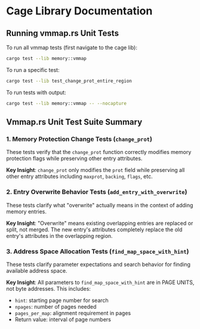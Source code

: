 # Cage Library Documentation

## Running vmmap.rs Unit Tests

To run all vmmap tests (first navigate to the cage lib):
```bash
cargo test --lib memory::vmmap
```

To run a specific test:
```bash
cargo test --lib test_change_prot_entire_region
```

To run tests with output:
```bash
cargo test --lib memory::vmmap -- --nocapture
```

## Vmmap.rs Unit Test Suite Summary

### 1. Memory Protection Change Tests (`change_prot`)

These tests verify that the `change_prot` function correctly modifies memory protection flags while preserving other entry attributes.


**Key Insight**: `change_prot` only modifies the `prot` field while preserving all other entry attributes including `maxprot`, `backing`, `flags`, etc.

### 2. Entry Overwrite Behavior Tests (`add_entry_with_overwrite`)

These tests clarify what "overwrite" actually means in the context of adding memory entries.


**Key Insight**: "Overwrite" means existing overlapping entries are replaced or split, not merged. The new entry's attributes completely replace the old entry's attributes in the overlapping region.

### 3. Address Space Allocation Tests (`find_map_space_with_hint`)

These tests clarify parameter expectations and search behavior for finding available address space.

**Key Insight**: All parameters to `find_map_space_with_hint` are in PAGE UNITS, not byte addresses. This includes:
- `hint`: starting page number for search
- `npages`: number of pages needed
- `pages_per_map`: alignment requirement in pages
- Return value: interval of page numbers



